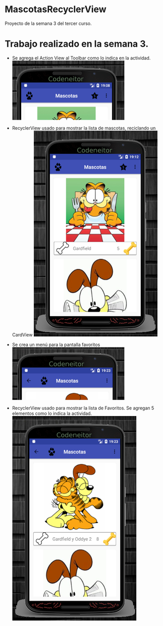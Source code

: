 # MascotasRecyclerView
Proyecto de la semana 3 del tercer curso.
# Trabajo realizado en la semana 3.


 * Se agrega el Action View al Toolbar como lo indica en la actividad.
![alt text](img/ActionView1.png "Se agrega el Action View al Toolbar")


 * RecyclerView usado para mostrar la lista de mascotas, reciclando un CardView
![alt text](img/RecyclerView1.png "Pantallazo de la aplicación")


* Se crea un menú para la pantalla favoritos
![alt text](img/ActionView2.png "Pantallazo de la aplicación")

 * RecyclerView usado para mostrar la lista de Favoritos.
 Se agregan 5 elementos como lo indica la actividad.
![alt text](img/RecyclerView2.png "Pantallazo de la aplicación")